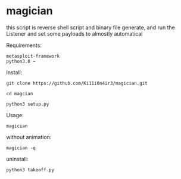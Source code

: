 # magician
this script is reverse shell script and binary file generate, and run the Listener and set some payloads to almostly automatical

Requirements:
  
    metasploit-framework
    python3.8 ~
  
Install:

    git clone https://github.com/Ki11i0n4ir3/magician.git
  
    cd magcian
  
    python3 setup.py
  
 Usage:
 
    magician
  
without animation:
 
    magician -q
  
uninstall:

    python3 takeoff.py
